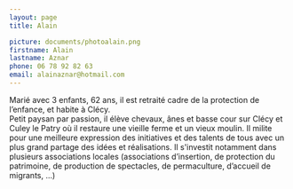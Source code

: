 ```yaml
---
layout: page
title: Alain

picture: documents/photoalain.png
firstname: Alain
lastname: Aznar
phone: 06 78 92 82 63
email: alainaznar@hotmail.com
---
```


   Marié avec 3 enfants, 62 ans, il est retraité cadre de la protection de l’enfance, et habite à Clécy.  
   Petit paysan par passion, il élève chevaux, ânes et basse cour sur Clécy et Culey le Patry où il restaure une vieille ferme et un vieux moulin.
   Il milite pour une meilleure expression des initiatives et des talents de tous avec un plus grand partage des idées et réalisations. Il s'investit notamment dans plusieurs associations locales (associations d’insertion, de protection du patrimoine, de production de spectacles, de permaculture, d’accueil de migrants, ...)
